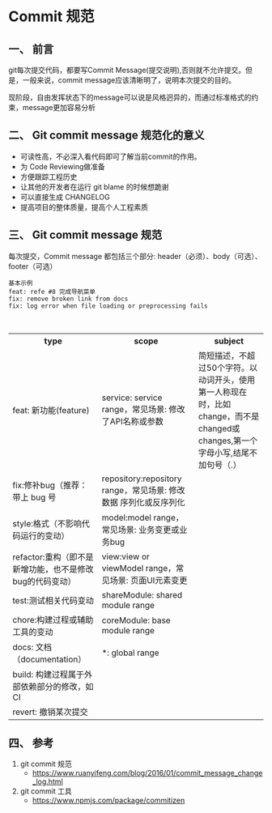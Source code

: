 # Commit 规范

## 一、 前言
  git每次提交代码，都要写Commit Message(提交说明),否则就不允许提交。但是，一般来说，commit message应该清晰明了，说明本次提交的目的。

  现阶段，自由发挥状态下的message可以说是风格迥异的，而通过标准格式的约束，message更加容易分析

## 二、 Git commit message 规范化的意义

  - 可读性高，不必深入看代码即可了解当前commit的作用。
  - 为 Code Reviewing做准备
  - 方便跟踪工程历史
  - 让其他的开发者在运行 git blame 的时候想跪谢
  - 可以直接生成 CHANGELOG
  - 提高项目的整体质量，提高个人工程素质

## 三、 Git commit message 规范

每次提交，Commit message 都包括三个部分: header（必须）、body（可选）、footer（可选）

```
基本示例
feat: refe #8 完成导航菜单
fix: remove broken link from docs
fix: log error when file loading or preprocessing fails
```

<br>

<table>
  <tr>
    <th>type</th>
    <th>scope</th>
    <th>subject</th>
  </tr>
  <tr>
    <td>feat: 新功能(feature) </td>
    <td>service: service range，常见场景: 修改了API名称或参数 </td>
    <td>简短描述，不超过50个字符。以动词开头，使用第一人称现在时，比如change，而不是changed或changes,第一个字母小写,结尾不加句号（.）</td>
  </tr>
  <tr>
    <td>fix:修补bug（推荐：带上 bug 号</td>
    <td>repository:repository range，常见场景: 修改数据 序列化或反序列化 </td>
    <td></td>
  </tr>
  <tr>
    <td>style:格式（不影响代码运行的变动）</td>
    <td>model:model range，常见场景: 业务变更或业务bug </td>
    <td></td>
  </tr>
  <tr>
    <td>refactor:重构（即不是新增功能，也不是修改bug的代码变动）</td>
    <td>view:view or viewModel range，常见场景: 页面UI元素变更</td>
    <td></td>
  </tr>
  </tr>
  <tr>
    <td>test:测试相关代码变动</td>
    <td>shareModule: shared module range</td>
    <td></td>
  </tr>
  <tr>
    <td>chore:构建过程或辅助工具的变动</td>
    <td>coreModule:  base module range</td>
    <td></td>
  </tr>
  <tr>
    <td>docs:    文档（documentation）</td>
    <td>*: global range</td>
    <td></td>
  </tr>
  <tr>
    <td>build:    构建过程属于外部依赖部分的修改，如CI </td>
    <td></td>
    <td></td>
  </tr>
  <tr>
    <td>revert:   撤销某次提交</td>
    <td></td>
    <td></td>
  </tr>
</table>

## 四、 参考

1. git commit 规范
   -  https://www.ruanyifeng.com/blog/2016/01/commit_message_change_log.html
2. git commit 工具
   - https://www.npmjs.com/package/commitizen 
